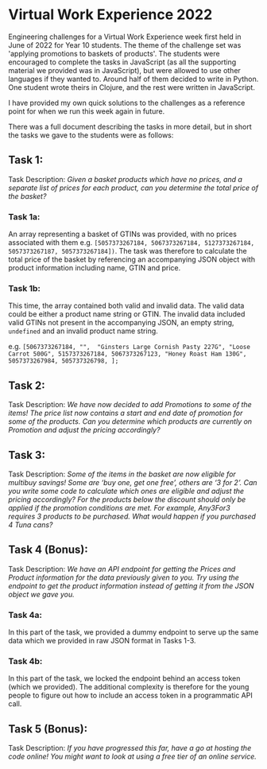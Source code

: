 # Virtual Work Experience 2022

Engineering challenges for a Virtual Work Experience week first held in June of 2022 for Year 10 students. The theme of the challenge set was 'applying promotions to baskets of products'. The students were encouraged to complete the tasks in JavaScript (as all the supporting material we provided was in JavaScript), but were allowed to use other languages if they wanted to. Around half of them decided to write in Python. One student wrote theirs in Clojure, and the rest were written in JavaScript.

I have provided my own quick solutions to the challenges as a reference point for when we run this week again in future.

There was a full document describing the tasks in more detail, but in short the tasks we gave to the students were as follows:

## Task 1:

Task Description: _Given a basket products which have no prices, and a separate list of prices for each product, can you determine the total price of the basket?_

### Task 1a:

An array representing a basket of GTINs was provided, with no prices associated with them e.g. `[5057373267184, 5067373267184, 5127373267184, 5057373267187, 5057373267184])`. The task was therefore to calculate the total price of the basket by referencing an accompanying JSON object with product information including name, GTIN and price.

### Task 1b:

This time, the array contained both valid and invalid data. The valid data could be either a product name string or GTIN. The invalid data included valid GTINs not present in the accompanying JSON, an empty string, `undefined` and an invalid product name string.

e.g. `[5067373267184, "",  "Ginsters Large Cornish Pasty 227G", "Loose Carrot 500G", 5157373267184, 5067373267123, "Honey Roast Ham 130G", 5057373267984, 505737326798, ];`

## Task 2:

Task Description: _We have now decided to add Promotions to some of the items! The price list now contains a start and end date of promotion for some of the products. Can you determine which products are currently on Promotion and adjust the pricing accordingly?_

## Task 3:

Task Description: _Some of the items in the basket are now eligible for multibuy savings! Some are ‘buy one, get one free’, others are ‘3 for 2’. Can you write some code to calculate which ones are eligible and adjust the pricing accordingly? For the products below the discount should only be applied if the promotion conditions are met. For example, Any3For3 requires 3 products to be purchased. What would happen if you purchased 4 Tuna cans?_

## Task 4 (Bonus):

Task Description: _We have an API endpoint for getting the Prices and Product information for the data previously given to you. Try using the endpoint to get the product information instead of getting it from the JSON object we gave you._

### Task 4a:

In this part of the task, we provided a dummy endpoint to serve up the same data which we provided in raw JSON format in Tasks 1-3.

### Task 4b:

In this part of the task, we locked the endpoint behind an access token (which we provided). The additional complexity is therefore for the young people to figure out how to include an access token in a programmatic API call.

## Task 5 (Bonus):

Task Description: _If you have progressed this far, have a go at hosting the code online! You might want to look at using a free tier of an online service._
